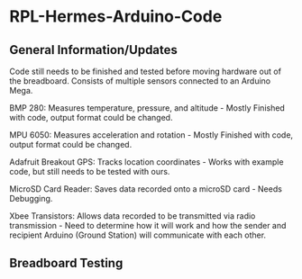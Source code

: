 # RPL-Hermes-Arduino-Code
## General Information/Updates
Code still needs to be finished and tested before moving hardware out of the breadboard. Consists of multiple sensors connected to an Arduino Mega. 

BMP 280: Measures temperature, pressure, and altitude - Mostly Finished with code, output format could be changed. 

MPU 6050: Measures acceleration and rotation - Mostly Finished with code, output format could be changed.

Adafruit Breakout GPS: Tracks location coordinates - Works with example code, but still needs to be tested with ours.

MicroSD Card Reader: Saves data recorded onto a microSD card - Needs Debugging.

Xbee Transistors: Allows data recorded to be transmitted via radio transmission - Need to determine how it will work and how the sender and recipient Arduino (Ground Station) will communicate with each other.

## Breadboard Testing
